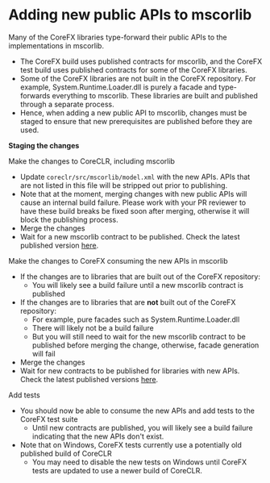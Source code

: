 Adding new public APIs to mscorlib
==================================

Many of the CoreFX libraries type-forward their public APIs to the implementations in mscorlib.
- The CoreFX build uses published contracts for mscorlib, and the CoreFX test build uses published contracts for some of the CoreFX libraries.
- Some of the CoreFX libraries are not built in the CoreFX repository. For example, System.Runtime.Loader.dll is purely a facade and type-forwards everything to mscorlib. These libraries are built and published through a separate process.
- Hence, when adding a new public API to mscorlib, changes must be staged to ensure that new prerequisites are published before they are used.

**Staging the changes**

Make the changes to CoreCLR, including mscorlib
- Update `coreclr/src/mscorlib/model.xml` with the new APIs. APIs that are not listed in this file will be stripped out prior to publishing.
- Note that at the moment, merging changes with new public APIs will cause an internal build failure. Please work with your PR reviewer to have these build breaks be fixed soon after merging, otherwise it will block the publishing process.
- Merge the changes
- Wait for a new mscorlib contract to be published. Check the latest published version [here](http://myget.org/gallery/dotnet-core).

Make the changes to CoreFX consuming the new APIs in mscorlib
- If the changes are to libraries that are built out of the CoreFX repository:
  - You will likely see a build failure until a new mscorlib contract is published
- If the changes are to libraries that are **not** built out of the CoreFX repository:
  - For example, pure facades such as System.Runtime.Loader.dll
  - There will likely not be a build failure
  - But you will still need to wait for the new mscorlib contract to be published before merging the change, otherwise, facade generation will fail
- Merge the changes
- Wait for new contracts to be published for libraries with new APIs. Check the latest published versions [here](http://myget.org/gallery/dotnet-core).

Add tests
- You should now be able to consume the new APIs and add tests to the CoreFX test suite
  - Until new contracts are published, you will likely see a build failure indicating that the new APIs don't exist.
- Note that on Windows, CoreFX tests currently use a potentially old published build of CoreCLR
  - You may need to disable the new tests on Windows until CoreFX tests are updated to use a newer build of CoreCLR.

